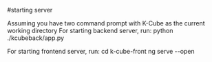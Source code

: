 #starting server

Assuming you have two command prompt with K-Cube as the current working directory
For starting backend server, run:
python ./kcubeback/app.py

For starting frontend server, run:
cd k-cube-front
ng serve --open